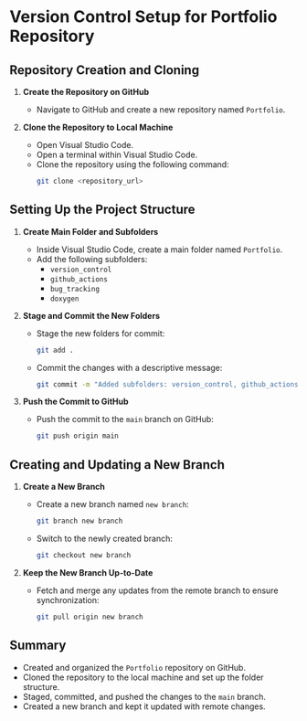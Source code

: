 # Version Control Setup for Portfolio Repository

## Repository Creation and Cloning

1. **Create the Repository on GitHub**
   - Navigate to GitHub and create a new repository named `Portfolio`.

2. **Clone the Repository to Local Machine**
   - Open Visual Studio Code.
   - Open a terminal within Visual Studio Code.
   - Clone the repository using the following command:
     ```bash
     git clone <repository_url>
     ```

## Setting Up the Project Structure

1. **Create Main Folder and Subfolders**
   - Inside Visual Studio Code, create a main folder named `Portfolio`.
   - Add the following subfolders:
     - `version_control`
     - `github_actions`
     - `bug_tracking`
     - `doxygen`

2. **Stage and Commit the New Folders**
   - Stage the new folders for commit:
     ```bash
     git add .
     ```
   - Commit the changes with a descriptive message:
     ```bash
     git commit -m "Added subfolders: version_control, github_actions, bug_tracking, doxygen"
     ```

3. **Push the Commit to GitHub**
   - Push the commit to the `main` branch on GitHub:
     ```bash
     git push origin main
     ```

## Creating and Updating a New Branch

1. **Create a New Branch**
   - Create a new branch named `new branch`:
     ```bash
     git branch new branch
     ```
   - Switch to the newly created branch:
     ```bash
     git checkout new branch
     ```

2. **Keep the New Branch Up-to-Date**
   - Fetch and merge any updates from the remote branch to ensure synchronization:
     ```bash
     git pull origin new branch
     ```

## Summary

- Created and organized the `Portfolio` repository on GitHub.
- Cloned the repository to the local machine and set up the folder structure.
- Staged, committed, and pushed the changes to the `main` branch.
- Created a new branch and kept it updated with remote changes.

